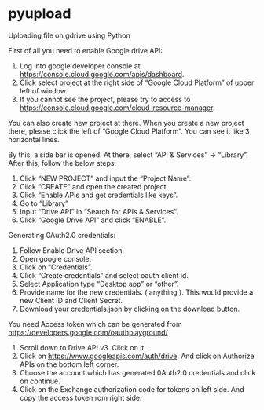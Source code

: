# pyupload
Uploading file on gdrive using Python

First of all you need to enable Google drive API:

1. Log into google developer console at https://console.cloud.google.com/apis/dashboard.
2. Click select project at the right side of “Google Cloud Platform” of upper left of window.
3. If you cannot see the project, please try to access to https://console.cloud.google.com/cloud-resource-manager.

You can also create new project at there. When you create a new project there, please click the left of “Google Cloud Platform”. You can see it like 3 horizontal lines.

By this, a side bar is opened. At there, select “API & Services” -> “Library”. After this, follow the below steps:

1. Click “NEW PROJECT” and input the “Project Name”.
2. Click “CREATE” and open the created project.
3. Click “Enable APIs and get credentials like keys”.
4. Go to “Library”
5. Input “Drive API” in “Search for APIs & Services”.
6. Click “Google Drive API” and click “ENABLE”.

Generating 0Auth2.0 credentials:

1. Follow Enable Drive API section.
2. Open google console.
3. Click on “Credentials”.
4. Click “Create credentials” and select oauth client id.
5. Select Application type “Desktop app” or “other”. 
6. Provide name for the new credentials. ( anything ). This would provide a new Client ID and Client Secret.
7. Download your credentials.json by clicking on the download button.

You need Access token which can be generated from https://developers.google.com/oauthplayground/

1. Scroll down to Drive API v3. Click on it.
2. Click on https://www.googleapis.com/auth/drive. And click on Authorize APIs on the bottom left corner.
3. Choose the account which has generated 0Auth2.0 credentials and click on continue.
4. Click on the Exchange authorization code for tokens on left side. And copy the access token rom right side.